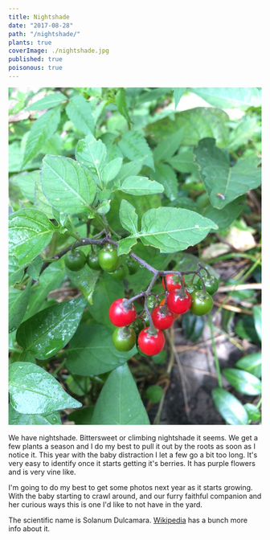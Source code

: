 ```yaml
---
title: Nightshade
date: "2017-08-28"
path: "/nightshade/"
plants: true
coverImage: ./nightshade.jpg
published: true
poisonous: true
---
```


![Bittersweet nightshade fruit in Milwaukee, Wisconsin](./nightshade.jpg)

We have nightshade. Bittersweet or climbing nightshade it seems. We get a few plants a season and I do my best to pull it out by the roots as soon as I notice it. This year with the baby distraction I let a few go a bit too long. It's very easy to identify once it starts getting it's berries. It has purple flowers and is very vine like.

I'm going to do my best to get some photos next year as it starts growing. With the baby starting to crawl around, and our furry faithful companion and her curious ways this is one I'd like to not have in the yard.

The scientific name is Solanum Dulcamara. [Wikipedia](https://en.wikipedia.org/wiki/Solanum_dulcamara) has a bunch more info about it.
